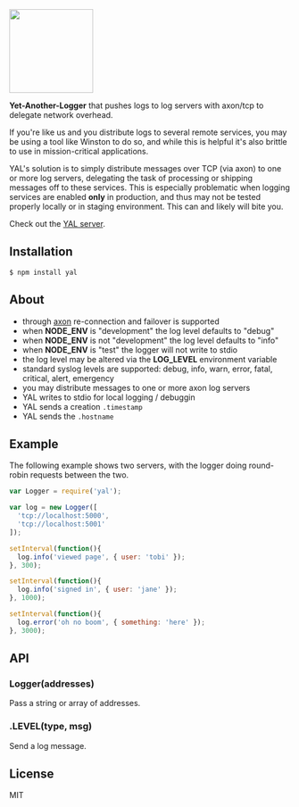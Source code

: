 
  <img src="https://dl.dropboxusercontent.com/u/6396913/yal/Screen%20Shot%202014-01-18%20at%201.39.51%20PM.png" width=150px>

  __Yet-Another-Logger__ that pushes logs to log servers with axon/tcp to delegate network overhead.

  If you're like us and you distribute logs to several remote services,
  you may be using a tool like Winston to do so, and while this is helpful
  it's also brittle to use in mission-critical applications.

  YAL's solution is to simply distribute messages over TCP (via axon) to one or more log servers, delegating the task of processing or shipping messages off to these services. This is especially problematic when logging services are enabled __only__ in production, and thus may not be tested properly locally or in staging environment. This can and likely will bite you.

  Check out the [YAL server](https://github.com/segmentio/yal-server).

## Installation

```
$ npm install yal
```

## About

 - through [axon](https://github.com/visionmedia/axon) re-connection and failover is supported
 - when __NODE_ENV__ is "development" the log level defaults to "debug"
 - when __NODE_ENV__ is not "development" the log level defaults to "info"
 - when __NODE_ENV__ is "test" the logger will not write to stdio
 - the log level may be altered via the __LOG_LEVEL__ environment variable
 - standard syslog levels are supported: debug, info, warn, error, fatal, critical, alert, emergency
 - you may distribute messages to one or more axon log servers
 - YAL writes to stdio for local logging / debuggin
 - YAL sends a creation `.timestamp`
 - YAL sends the `.hostname`

## Example

  The following example shows two servers,
  with the logger doing round-robin requests
  between the two.

```js
var Logger = require('yal');

var log = new Logger([
  'tcp://localhost:5000',
  'tcp://localhost:5001'
]);

setInterval(function(){
  log.info('viewed page', { user: 'tobi' });
}, 300);

setInterval(function(){
  log.info('signed in', { user: 'jane' });
}, 1000);

setInterval(function(){
  log.error('oh no boom', { something: 'here' });
}, 3000);
```

## API

### Logger(addresses)

  Pass a string or array of addresses.

### .LEVEL(type, msg)

  Send a log message.

## License

 MIT
